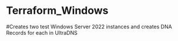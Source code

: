 # Terraform_Windows
#Creates two test Windows Server 2022 instances and creates DNA Records for each in UltraDNS
